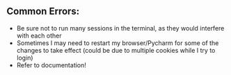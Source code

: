 




## Common Errors:

- Be sure not to run many sessions in the terminal, as they would interfere with each other
- Sometimes I may need to restart my browser/Pycharm for some of the changes to take effect (could be due to multiple cookies while I try to login)
- Refer to documentation!

